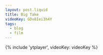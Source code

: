 ```yaml
---
layout: post.liquid
title: Big Take
videoKey: GDv8Iei3h4Y
tags:
  - blog
  - film
---
```


{% include 'ytplayer', videoKey: videoKey %}
